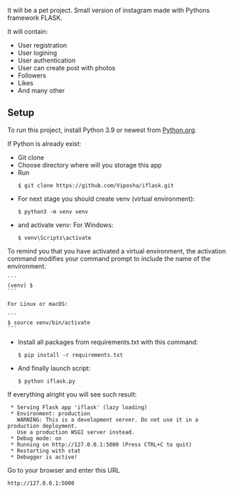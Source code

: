 It will be a pet project.
Small version of instagram made with Pythons framework FLASK.

It will contain:
- User registration
- User logining
- User authentication
- User can create post with photos
- Followers
- Likes
- And many other


## Setup
To run this project, install Python 3.9 or newest from [Python.org](https://www.python.org/downloads/).

If Python is already exist:

* Git clone
* Choose directory where will you storage this app
* Run
    ```
    $ git clone https://github.com/Viposha/iflask.git
    ```
* For next stage you should create venv (virtual environment):
    ```
    $ python3 -m venv venv
    ```
* and activate venv:
    For Windows:
    ```
    $ venv\Scripts\activate
    ```
To remind you that you have activated a virtual environment, the activation command 
modifies your command prompt to include the name of the environment:

    ```
    (venv) $
    ```

    For Linux or macOS:

    ```
    $ source venv/bin/activate
    ```
* Install all packages from requirements.txt with this command:
    ```
    $ pip install -r requirements.txt
    ```
* And finally launch script:
    ```
    $ python iflask.py
    ```
If everything alright you will see such result:
```
 * Serving Flask app 'iflask' (lazy loading)
 * Environment: production                                                         
   WARNING: This is a development server. Do not use it in a production deployment.
   Use a production WSGI server instead.                                           
 * Debug mode: on                                                                  
 * Running on http://127.0.0.1:5000 (Press CTRL+C to quit)
 * Restarting with stat                                   
 * Debugger is active!
```
Go to your browser and enter this URL
```
http://127.0.0.1:5000 
```
